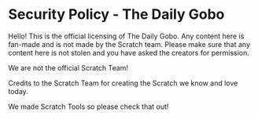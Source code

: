 # Security Policy - The Daily Gobo
Hello! This is the official licensing of The Daily Gobo. Any content here is fan-made and is not made by the Scratch team. Please make sure that any content here is not stolen and you have asked the creators for permission.

We are not the official Scratch Team!

Credits to the Scratch Team for creating the Scratch we know and love today.

We made Scratch Tools so please check that out!
